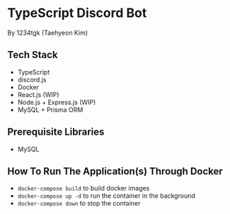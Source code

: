 # TypeScript Discord Bot

By 1234tgk (Taehyeon Kim)

## Tech Stack

- TypeScript
- discord.js
- Docker
- React.js (WIP)
- Node.js + Express.js (WIP)
- MySQL + Prisma ORM

## Prerequisite Libraries

- MySQL

## How To Run The Application(s) Through Docker

- `docker-compose build` to build docker images
- `docker-compose up -d` to run the container in the background
- `docker-compose down` to stop the container

